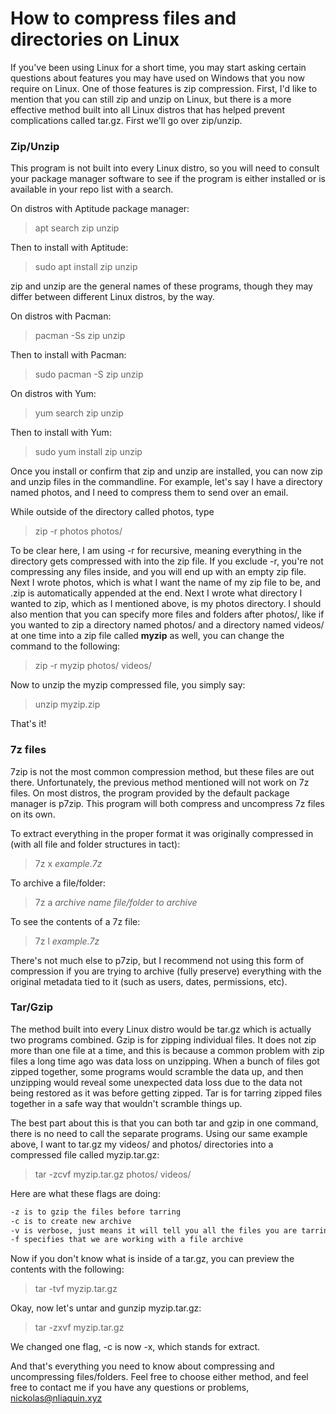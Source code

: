 # How to compress files and directories on Linux

If you've been using Linux for a short time, you may start asking certain questions about features you may have used on Windows that you now require on Linux. One of those features is zip compression. First, I'd like to mention that you can still zip and unzip on Linux, but there is a more effective method built into all Linux distros that has helped prevent complications called tar.gz. First we'll go over zip/unzip.


### Zip/Unzip
This program is not built into every Linux distro, so you will need to consult your package manager software to see if the program is either installed or is available in your repo list with a search.

On distros with Aptitude package manager:
> apt search zip unzip

Then to install with Aptitude:
> sudo apt install zip unzip

zip and unzip are the general names of these programs, though they may differ between different Linux distros, by the way.

On distros with Pacman:
> pacman -Ss zip unzip

Then to install with Pacman:
> sudo pacman -S zip unzip

On distros with Yum:
> yum search zip unzip

Then to install with Yum:
> sudo yum install zip unzip

Once you install or confirm that zip and unzip are installed, you can now zip and unzip files in the commandline. For example, let's say I have a directory named photos, and I need to compress them to send over an email.

While outside of the directory called photos, type
> zip -r photos photos/

To be clear here, I am using -r for recursive, meaning everything in the directory gets compressed with into the zip file. If you exclude -r, you're not compressing any files inside, and you will end up with an empty zip file. Next I wrote photos, which is what I want the name of my zip file to be, and .zip is automatically appended at the end. Next I wrote what directory I wanted to zip, which as I mentioned above, is my photos directory. I should also mention that you can specify more files and folders after photos/, like if you wanted to zip a directory named photos/ and a directory named videos/ at one time into a zip file called **myzip** as well, you can change the command to the following:
> zip -r myzip photos/ videos/

Now to unzip the myzip compressed file, you simply say:
> unzip myzip.zip

That's it!


### 7z files

7zip is not the most common compression method, but these files are out there. Unfortunately, the previous method mentioned will not work on 7z files. On most distros, the program provided by the default package manager is p7zip. This program will both compress and uncompress 7z files on its own.

To extract everything in the proper format it was originally compressed in (with all file and folder structures in tact):
> 7z x *example.7z*

To archive a file/folder:
> 7z a *archive name* *file/folder to archive*

To see the contents of a 7z file:
> 7z l *example.7z*

There's not much else to p7zip, but I recommend not using this form of compression if you are trying to archive (fully preserve) everything with the original metadata tied to it (such as users, dates, permissions, etc).


### Tar/Gzip

The method built into every Linux distro would be tar.gz which is actually two programs combined. Gzip is for zipping individual files. It does not zip more than one file at a time, and this is because a common problem with zip files a long time ago was data loss on unzipping. When a bunch of files got zipped together, some programs would scramble the data up, and then unzipping would reveal some unexpected data loss due to the data not being restored as it was before getting zipped. Tar is for tarring zipped files together in a safe way that wouldn't scramble things up.

The best part about this is that you can both tar and gzip in one command, there is no need to call the separate programs. Using our same example above, I want to tar.gz my videos/ and photos/ directories into a compressed file called myzip.tar.gz:
> tar -zcvf myzip.tar.gz photos/ videos/

Here are what these flags are doing:
```bash
-z is to gzip the files before tarring
-c is to create new archive
-v is verbose, just means it will tell you all the files you are tarring as they are being tarred
-f specifies that we are working with a file archive
```

Now if you don't know what is inside of a tar.gz, you can preview the contents with the following:
> tar -tvf myzip.tar.gz

Okay, now let's untar and gunzip myzip.tar.gz:
> tar -zxvf myzip.tar.gz

We changed one flag, -c is now -x, which stands for extract.


And that's everything you need to know about compressing and uncompressing files/folders. Feel free to choose either method, and feel free to contact me if you have any questions or problems, nickolas@nliaquin.xyz
